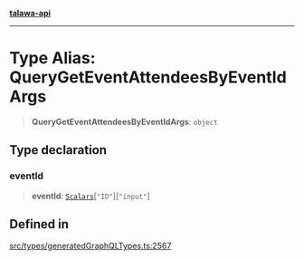 [**talawa-api**](../../../README.md)

***

# Type Alias: QueryGetEventAttendeesByEventIdArgs

> **QueryGetEventAttendeesByEventIdArgs**: `object`

## Type declaration

### eventId

> **eventId**: [`Scalars`](Scalars.md)\[`"ID"`\]\[`"input"`\]

## Defined in

[src/types/generatedGraphQLTypes.ts:2567](https://github.com/Suyash878/talawa-api/blob/b5a9d8b4a1ea678a3d6f5b710b3721f91a3052fc/src/types/generatedGraphQLTypes.ts#L2567)
